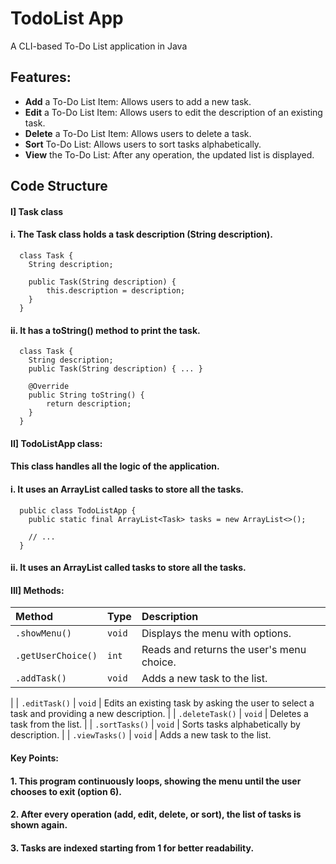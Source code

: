 
# TodoList App

A CLI-based To-Do List application in Java


## Features:

 - **Add** a To-Do List Item: Allows users to add a new task.
 - **Edit** a To-Do List Item: Allows users to edit the description of an existing task.
 - **Delete** a To-Do List Item: Allows users to delete a task.
 - **Sort** To-Do List: Allows users to sort tasks alphabetically.
 - **View** the To-Do List: After any operation, the updated list is displayed.


## Code Structure

#### I] Task class
#### i. The Task class holds a task description (String description).

```http
  class Task { 
    String description;

    public Task(String description) {
        this.description = description;
    }
  }
```

#### ii. It has a toString() method to print the task.

```http
  class Task {
    String description;
    public Task(String description) { ... }

    @Override
    public String toString() {
        return description;
    }
  }
```

#### II] TodoListApp class:

#### This class handles all the logic of the application.
#### i. It uses an ArrayList called tasks to store all the tasks.


```http
  public class TodoListApp { 
    public static final ArrayList<Task> tasks = new ArrayList<>();

    // ...
  }
```

#### ii. It uses an ArrayList called tasks to store all the tasks.


#### III] Methods:

| Method | Type     | Description                |
| :-------- | :------- | :------------------------- |
| `.showMenu()` | `void` | Displays the menu with options.
 | `.getUserChoice()` | `int` | Reads and returns the user's menu choice.
 | `.addTask()` | `void` | Adds a new task to the list.
 |
 | `.editTask()` | `void` | Edits an existing task by asking the user to select a task and providing a new description.
 |
 | `.deleteTask()` | `void` | Deletes a task from the list.
 |
 | `.sortTasks()` | `void` | Sorts tasks alphabetically by description.
 |
 | `.viewTasks()` | `void` | Adds a new task to the list.

#### Key Points:


#### 1. This program continuously loops, showing the menu until the user chooses to exit (option 6).
#### 2. After every operation (add, edit, delete, or sort), the list of tasks is shown again.
#### 3. Tasks are indexed starting from 1 for better readability.
